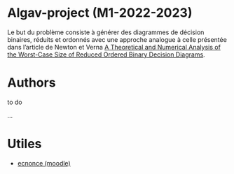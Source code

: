 # Algav-project (M1-2022-2023)
Le but du problème consiste à générer des diagrammes de décision binaires, réduits et ordonnés avec une approche analogue à celle présentée dans l’article de Newton et Verna [A Theoretical and Numerical Analysis of the Worst-Case Size of Reduced Ordered Binary Decision Diagrams](https://hal.archives-ouvertes.fr/hal-01880774/document).

# Authors
to do

...


# Utiles
- [ecnonce (moodle)](https://moodle-sciences-22.sorbonne-universite.fr/pluginfile.php/463253/mod_resource/content/1/devoir_prog_AlgAv.pdf)
